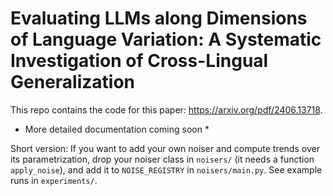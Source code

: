 # Evaluating LLMs along Dimensions of Language Variation: A Systematic Investigation of Cross-Lingual Generalization

This repo contains the code for this paper: https://arxiv.org/pdf/2406.13718.

* More detailed documentation coming soon *

Short version:
If you want to add your own noiser and compute trends over its parametrization, drop your noiser class in `noisers/` (it needs a function `apply_noise`), and add it to `NOISE_REGISTRY` in `noisers/main.py`. See example runs in `experiments/`.
